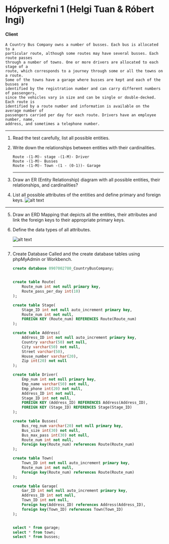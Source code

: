 # Hópverkefni 1 (Helgi Tuan & Róbert Ingi)

#### Client

    A Country Bus Company owns a number of busses. Each bus is allocated to a
    particular route, although some routes may have several busses. Each route passes
    through a number of towns. One or more drivers are allocated to each stage of a
    route, which corresponds to a journey through some or all the towns on a route.
    Some of the towns have a garage where busses are kept and each of the busses are
    identified by the registration number and can carry different numbers of passengers,
    since the vehicles vary in size and can be single or double-decked. Each route is
    identified by a route number and information is available on the average number of
    passengers carried per day for each route. Drivers have an employee number, name,
    address, and sometimes a telephone number.
   
   ___


1. Read the test carefully, list all possible entities.
2. Write down the relationships between entities with their cardinalities.
    
    ```
    Route -(1-M)- stage -(1-M)- Driver
    Route -(1-M)- Busses 
    Route -(1-M)- Town -(1 - (0-1))- Garage
    ````
    
    ___


3. Draw an ER (Entity Relationship) diagram with all possible entities, their relationships, and cardinalities?
4. List all possible attributes of the entities and define primary and foreign keys.
![alt text](https://github.com/Robertingi00/GAGN2HS05BU/blob/master/H%C3%B3pverkefni_1/img/Entity_Relationships.PNG "Entity_Relationships")
___
5. Draw an ERD Mapping that depicts all the entities, their attributes and link the foreign keys to their appropriate primary keys.
6. Define the data types of all attributes.

    ![alt text](https://github.com/Robertingi00/GAGN2HS05BU/blob/master/H%C3%B3pverkefni_1/img/ERD_Mapping.PNG "ERD_Mapping")
    ___
7. Create Database Called <Your kennitala_bus_db> and the create database tables using phpMyAdmin or Workbench.
    
    ```SQL
    create database 0907002780_CountryBusCompany;


    create table Route(
        Route_num int not null primary key,
        Route_pass_per_day int(10)
    );

    create table Stage(
        Stage_ID int not null auto_increment primary key,
        Route_num int not null,
        FOREIGN KEY (Route_num) REFERENCES Route(Route_num)
    );

    create table Address(
        Address_ID int not null auto_increment primary key,
        Country varchar(50) not null,
        City varchar(50) not null,
        Street varchar(50),
        House_number varchar(20),
        Zip int(20) not null
    );

    create table Driver(
        Emp_num int not null primary key,
        Emp_name varchar(50) not null,
        Emp_phone int(20) not null,
        Address_ID int not null,
        Stage_ID int not null,
        FOREIGN KEY (Address_ID) REFERENCES Address(Address_ID),
        FOREIGN KEY (Stage_ID) REFERENCES Stage(Stage_ID)
    );

    create table Busses(
        Bus_reg_num varchar(20) not null primary key,
        Bus_size int(30) not null,
        Bus_max_pass int(30) not null,
        Route_num int not null,
        Foreign key(Route_num) references Route(Route_num)
    );

    create table Town(
        Town_ID int not null auto_increment primary key,
        Route_num int not null,
        Foreign key(Route_num) references Route(Route_num)
    );

    create table Garage(
        Gar_ID int not null auto_increment primary key,
        Address_ID int not null,
        Town_ID int not null,
        Foreign key(Address_ID) references Address(Address_ID),
        foreign key(Town_ID) references Town(Town_ID)
    );


    select * from garage;
    select * from town;
    select * from busses;
    ```
